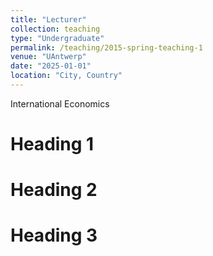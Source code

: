 ```yaml
---
title: "Lecturer"
collection: teaching
type: "Undergraduate"
permalink: /teaching/2015-spring-teaching-1
venue: "UAntwerp"
date: "2025-01-01"
location: "City, Country"
---
```


International Economics

Heading 1
======

Heading 2
======

Heading 3
======
